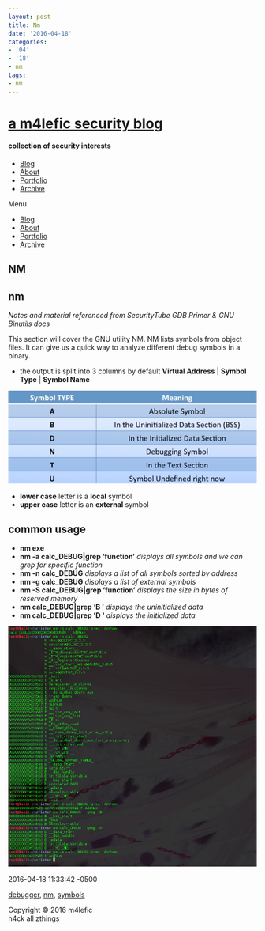 ```yaml
---
layout: post
title: Nm
date: '2016-04-18'
categories:
- '04'
- '18'
- nm
tags:
- nm
---
```


# [a m4lefic security blog](/)

#### collection of security interests

-   [Blog](/)
-   [About](/about)
-   [Portfolio](/portfolio)
-   [Archive](/archives)

<span class="button">Menu</span>

-   [Blog](/)
-   [About](/about)
-   [Portfolio](/portfolio)
-   [Archive](/archives)

<span class="button"></span>

## NM

## nm

*Notes and material referenced from SecurityTube GDB Primer & GNU
Binutils docs*

This section will cover the GNU utility NM. NM lists symbols from object
files. It can give us a quick way to analyze different debug symbols in
a binary.

-   the output is split into 3 columns by default **Virtual Address** |
    **Symbol Type** | **Symbol Name**

![nm symbol types](/images/nmsymboltype.png)

-   **lower case** letter is a **local** symbol
-   **upper case** letter is an **external** symbol

## common usage

-   **nm exe**
-   **nm -a calc\_DEBUG|grep ‘function’** *displays all symbols and we
    can grep for specific function*
-   **nm -n calc\_DEBUG** *displays a list of all symbols sorted by
    address*
-   **nm -g calc\_DEBUG** *displays a list of external symbols*
-   **nm -S calc\_DEBUG|grep ‘function’** *displays the size in bytes of
    reserved memory*
-   **nm calc\_DEBUG|grep ‘B ’** *displays the uninitialized data*
-   **nm calc\_DEBUG|grep ’D ‘** *displays the initialized data*

![nm usage examples](/images/nmusage.png)

2016-04-18 11:33:42 -0500

<a href="/blog/categories/debugger/" class="category">debugger</a>,
<a href="/blog/categories/nm/" class="category">nm</a>,
<a href="/blog/categories/symbols/" class="category">symbols</a>

<span class="addthis_button_tweet"></span>

Copyright © 2016 m4lefic  
h4ck all zthings
